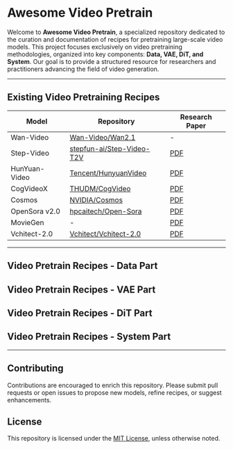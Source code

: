 # Awesome Video Pretrain

Welcome to **Awesome Video Pretrain**, a specialized repository dedicated to the curation and documentation of recipes for pretraining large-scale video models. This project focuses exclusively on video pretraining methodologies, organized into key components: **Data, VAE, DiT, and System**. Our goal is to provide a structured resource for researchers and practitioners advancing the field of video generation.

---

## Existing Video Pretraining Recipes

| **Model**      | **Repository**                                  | **Research Paper**              |
|----------------|-------------------------------------------------|---------------------------------|
| Wan-Video      | [Wan-Video/Wan2.1](https://github.com/Wan-Video/Wan2.1) | -                              |
| Step-Video     | [stepfun-ai/Step-Video-T2V](https://github.com/stepfun-ai/Step-Video-T2V) | [PDF](https://arxiv.org/pdf/2502.10248) |
| HunYuan-Video  | [Tencent/HunyuanVideo](https://github.com/Tencent/HunyuanVideo) | [PDF](https://arxiv.org/pdf/2412.03603) |
| CogVideoX      | [THUDM/CogVideo](https://github.com/THUDM/CogVideo) | [PDF](https://arxiv.org/pdf/2408.06072) |
| Cosmos         | [NVIDIA/Cosmos](https://github.com/NVIDIA/Cosmos) | [PDF](https://arxiv.org/pdf/2501.03575) |
| OpenSora v2.0  | [hpcaitech/Open-Sora](https://github.com/hpcaitech/Open-Sora) | [PDF](https://arxiv.org/pdf/2503.09642v1) |
| MovieGen       | -                                               | [PDF](https://arxiv.org/pdf/2410.13720) |
| Vchitect-2.0   | [Vchitect/Vchitect-2.0](https://github.com/Vchitect/Vchitect-2.0) | [PDF](https://arxiv.org/pdf/2501.08453) |

---

## Video Pretrain Recipes - Data Part

## Video Pretrain Recipes - VAE Part

## Video Pretrain Recipes - DiT Part

## Video Pretrain Recipes - System Part

---

## Contributing
Contributions are encouraged to enrich this repository. Please submit pull requests or open issues to propose new models, refine recipes, or suggest enhancements.

## License
This repository is licensed under the [MIT License](LICENSE), unless otherwise noted.

